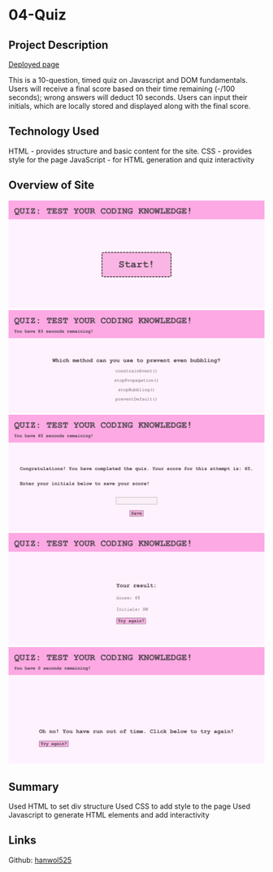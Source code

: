 # 04-Quiz

## Project Description
<a href="https://hanwol525.github.io/04-Quiz/">Deployed page</a>

This is a 10-question, timed quiz on Javascript and DOM fundamentals. Users will receive a final score based on their time remaining (-/100 seconds); wrong answers will deduct 10 seconds. Users can input their initials, which are locally stored and displayed along with the final score.

## Technology Used
HTML - provides structure and basic content for the site.
CSS - provides style for the page
JavaScript - for HTML generation and quiz interactivity

## Overview of Site
<img src="assets/imgs/start-screen.png" alt="quiz start screen" title="Quiz start screen">
<img src="assets/imgs/quiz-inprogress.png" alt="quiz in progress" title="Quiz in progress">
<img src="assets/imgs/complete-quiz.png" alt="finished quiz" title="Finished quiz">
<img src="assets/imgs/final-score.png" alt="final score + initials" title="Final score and initials">
<img src="assets/imgs/times-up.png" alt="'time's up' screen" title="'Time's up!' screen">

## Summary
Used HTML to set div structure
Used CSS to add style to the page
Used Javascript to generate HTML elements and add interactivity

## Links
Github: <a href="https://github.com/hanwol525">hanwol525</a>
